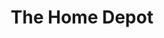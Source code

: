 ---
title: "The Home Depot"
url: /denver/the-home-depot-south-sheridan-boulevard/
shop: Baumarkt
---